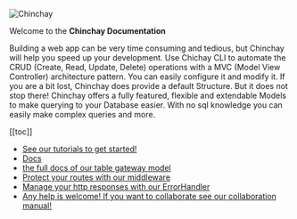 ![Chinchay](https://chinchay-docs.herokuapp.com/assets/logo.png)

Welcome to the **Chinchay Documentation**


Building a web app can be very time consuming and tedious, but Chinchay will help you speed up your development. Use Chichay CLI to automate the CRUD (Create, Read, Update, Delete) operations with a MVC (Model View Controller) architecture pattern. You can easily configure it and modify it. If you are a bit lost, Chinchay does provide a default Structure. But it does not stop there! Chinchay offers a fully featured, flexible and extendable Models to make querying to your Database easier. With no sql knowledge you can easily make complex queries and more.


[[toc]]
*  [See our tutorials to get started!](./gettingstarted)
*  [Docs](./docs)
*  [the full docs of our table gateway model](./table-gateway)
*  [Protect your routes with our middleware](./middleware)
*  [Manage your http responses with our ErrorHandler](./errorhandler)
*  [Any help is welcome! If you want to collaborate see our collaboration manual!](./collaborate)
